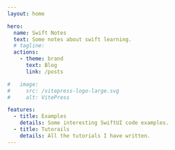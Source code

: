 ```yaml
---
layout: home

hero:
  name: Swift Notes
  text: Some notes about swift learning.
  # tagline:
  actions:
    - theme: brand
      text: Blog
      link: /posts

#   image:
#     src: /vitepress-logo-large.svg
#     alt: VitePress

features:
  - title: Examples
    details: Some interesting SwiftUI code examples.
  - title: Tutorails
    details: All the tutorials I have written.
---
```

